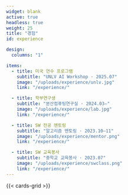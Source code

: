 ```yaml
---
widget: blank
active: true
headless: true
weight: 25
title: "경험"
id: experience

design:
  columns: "1"

items:
  - title: 미국 연수 프로그램
    subtitle: "UNLV AI Workshop · 2025.07"
    image: "/uploads/experience/unlv.jpg"
    link: "/experience/"

  - title: 학부연구생
    subtitle: "분산컴퓨팅연구실 · 2024.03–"
    image: "/uploads/experience/lab.jpg"
    link: "/experience/"

  - title: SW 전공 멘토링
    subtitle: "알고리즘 멘토링 · 2023.10–11"
    image: "/uploads/experience/mentor.png"
    link: "/experience/"

  - title: SW 교육봉사
    subtitle: "중학교 교육봉사 · 2023.07"
    image: "/uploads/experience/swclass.png"
    link: "/experience/"
---
```

{{< cards-grid >}}
